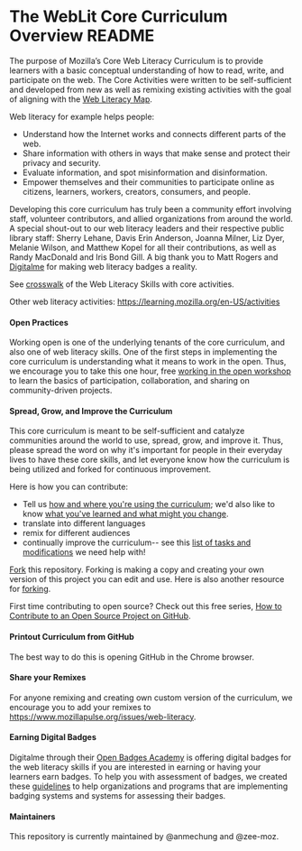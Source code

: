 # The WebLit Core Curriculum Overview README

The purpose of Mozilla’s Core Web Literacy Curriculum is to provide learners with a basic conceptual understanding of how to read, write, and participate on the web. The Core Activities were written to be self-sufficient and developed from new as well as remixing existing activities with the goal of aligning with the [Web Literacy Map](https://learning.mozilla.org/en-US/web-literacy). 

Web literacy for example helps people:
* Understand how the Internet works and connects different parts of the web.
* Share information with others in ways that make sense and protect their privacy and security.
* Evaluate information, and spot misinformation and disinformation. 
* Empower themselves and their communities to participate online as citizens, learners, workers, creators, consumers, and people.

Developing this core curriculum has truly been a community effort involving staff, volunteer contributors, and allied organizations from around the world. A special shout-out to our web literacy leaders and their respective public library staff: Sherry Lehane, Davis Erin Anderson, Joanna Milner, Liz Dyer, Melanie Wilson, and Matthew Kopel for all their contributions, as well as Randy MacDonald and Iris Bond Gill. A big thank you to Matt Rogers and [Digitalme](https://digitalme.co.uk/) for making web literacy badges a reality. 

See [crosswalk](https://docs.google.com/document/d/1MKxmLQMSyhDRCFwKcrGHZiHmPUGoFLmD5HFtHWBK7Yg/edit#) of the Web Literacy Skills with core activities. 

Other web literacy activities: https://learning.mozilla.org/en-US/activities

#### Open Practices
Working open is one of the underlying tenants of the core curriculum, and also one of web literacy skills. One of the first steps in implementing the core curriculum is understanding what it means to work in the open. Thus, we encourage you to take this one hour, free [working in the open workshop](https://mozilla.teachable.com/p/open-leadership-101) to learn the basics of participation, collaboration, and sharing on community-driven projects. 

#### Spread, Grow, and Improve the Curriculum
This core curriculum is meant to be self-sufficient and catalyze communities around the world to use, spread, grow, and improve it. Thus, please spread the word on why it's important for people in their everyday lives to have these core skills, and let everyone know how the curriculum is being utilized and forked for continuous improvement. 

Here is how you can contribute:
* Tell us [how and where you're using the curriculum](https://github.com/mozilla/web-lit-core/issues/8); we'd also like to know [what you've learned and what might you change](https://github.com/mozilla/web-lit-core/issues/9).
* translate into different languages
* remix for different audiences
* continually improve the curriculum-- see this [list of tasks and modifications](https://github.com/mozilla/web-lit-core/issues) we need help with! 

[Fork](https://help.github.com/articles/fork-a-repo/) this repository. Forking is making a copy and creating your own version of this project you can edit and use. Here is also another resource for [forking](https://guides.github.com/activities/forking/#making-changes). 

First time contributing to open source? Check out this free series, [How to Contribute to an Open Source Project on GitHub](https://egghead.io/courses/how-to-contribute-to-an-open-source-project-on-github).

#### Printout Curriculum from GitHub
The best way to do this is opening GitHub in the Chrome browser. 

#### Share your Remixes
For anyone remixing and creating own custom version of the curriculum, we encourage you to add your remixes to https://www.mozillapulse.org/issues/web-literacy.

#### Earning Digital Badges
Digitalme through their [Open Badges Academy](https://www.openbadgeacademy.com/mozilladirectory) is offering digital badges for the web literacy skills if you are interested in earning or having your learners earn badges. To help you with assessment of badges, we created these [guidelines](https://docs.google.com/document/d/19QAgcMiVkkAILcT8PZwohrC5A5Y-eUxEw6FUmsp7zRM/edit) to help organizations and programs that are implementing badging systems and systems for assessing their badges. 

#### Maintainers
This repository is currently maintained by @anmechung and @zee-moz. 
